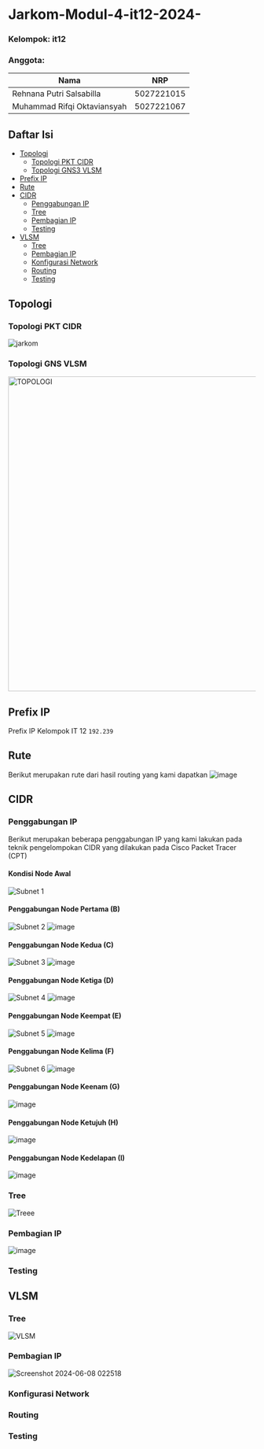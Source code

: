 # Jarkom-Modul-4-it12-2024-

### Kelompok: it12
### Anggota: 
Nama | NRP | 
--- | --- |
Rehnana Putri Salsabilla | 5027221015 | 
Muhammad Rifqi Oktaviansyah | 5027221067 | 

## Daftar Isi
- [Topologi](#topologi)
  - [Topologi PKT CIDR](#topologi-pkt-cidr)
  - [Topologi GNS3 VLSM](#topologi-gns3-vlsm)
- [Prefix IP](#prefix-ip)
- [Rute](#rute)
- [CIDR](#cidr)
  - [Penggabungan IP](#penggabungan-ip)
  - [Tree](#tree)
  - [Pembagian IP](#pembagian-ip)
  - [Testing](#testing)
- [VLSM](#vlsm)
  - [Tree](#tree)
  - [Pembagian IP](#pembagian-ip)
  - [Konfigurasi Network](#konfigurasi-network)
  - [Routing](#routing)
  - [Testing](#testing) 

## Topologi 
### Topologi PKT CIDR
![jarkom](https://github.com/rehanasalsabilla/Jarkom-Modul-4-it12-2024-/assets/143682058/abd61386-7cb6-426f-bb46-094fe719df7d)

### Topologi GNS VLSM
<img width="640" alt="TOPOLOGI" src="https://github.com/rehanasalsabilla/Jarkom-Modul-4-it12-2024-/assets/136863633/88583d97-c8d2-4206-867f-f03fb79f6d71">

## Prefix IP
Prefix IP Kelompok IT 12 ```192.239```

## Rute
Berikut merupakan rute dari hasil routing yang kami dapatkan
![image](https://github.com/rehanasalsabilla/Jarkom-Modul-4-it12-2024-/assets/143682058/6bc8dfe1-40a0-4ea3-ac7f-19f43006675f)

## CIDR
### Penggabungan IP
Berikut merupakan beberapa penggabungan IP yang kami lakukan pada teknik pengelompokan CIDR yang dilakukan pada Cisco Packet Tracer (CPT)

#### Kondisi Node Awal
![Subnet 1](https://github.com/rehanasalsabilla/Jarkom-Modul-4-it12-2024-/assets/143682058/f63abdcf-ce9a-4617-8158-85e58470ea86)

#### Penggabungan Node Pertama (B)
![Subnet 2](https://github.com/rehanasalsabilla/Jarkom-Modul-4-it12-2024-/assets/143682058/32cafc17-a20a-4841-9c52-22278aac60fb)
![image](https://github.com/rehanasalsabilla/Jarkom-Modul-4-it12-2024-/assets/143682058/876a9d9b-5064-4446-9eac-e0aeaf76a5bf)

#### Penggabungan Node Kedua (C)
![Subnet 3](https://github.com/rehanasalsabilla/Jarkom-Modul-4-it12-2024-/assets/143682058/bddc7732-a92e-45b6-befc-3a5859715682)
![image](https://github.com/rehanasalsabilla/Jarkom-Modul-4-it12-2024-/assets/143682058/32b12c20-19c4-4530-9c7d-96685b68903f)

#### Penggabungan Node Ketiga (D)
![Subnet 4](https://github.com/rehanasalsabilla/Jarkom-Modul-4-it12-2024-/assets/143682058/d88d59cd-9a92-413d-826a-30197aec3e8e)
![image](https://github.com/rehanasalsabilla/Jarkom-Modul-4-it12-2024-/assets/143682058/7d364daf-00d0-4642-9721-f3a3450c12f3)

#### Penggabungan Node Keempat (E)
![Subnet 5](https://github.com/rehanasalsabilla/Jarkom-Modul-4-it12-2024-/assets/143682058/ee98b303-0880-4f4d-9588-68e167b68339)
![image](https://github.com/rehanasalsabilla/Jarkom-Modul-4-it12-2024-/assets/143682058/32098bb8-69e5-4092-ab70-afdd94c57d78)

#### Penggabungan Node Kelima (F)
![Subnet 6](https://github.com/rehanasalsabilla/Jarkom-Modul-4-it12-2024-/assets/143682058/50cd2358-b796-4425-b839-3075c46db96d)
![image](https://github.com/rehanasalsabilla/Jarkom-Modul-4-it12-2024-/assets/143682058/acddb4a6-0729-4a79-a3c2-8bd3e332b73a)

#### Penggabungan Node Keenam (G)
![image](https://github.com/rehanasalsabilla/Jarkom-Modul-4-it12-2024-/assets/143682058/28afb5ef-d5dd-451f-94b5-4c2df861681c)

#### Penggabungan Node Ketujuh (H)
![image](https://github.com/rehanasalsabilla/Jarkom-Modul-4-it12-2024-/assets/143682058/408e39f3-d949-43ee-a062-7e93edfe30f7)

#### Penggabungan Node Kedelapan (I)
![image](https://github.com/rehanasalsabilla/Jarkom-Modul-4-it12-2024-/assets/143682058/50f11998-c349-4d14-9a79-f5f301959869)

### Tree
![Treee](https://github.com/rehanasalsabilla/Jarkom-Modul-4-it12-2024-/assets/143682058/1cef1d04-188d-4014-aab2-f3e67c14c740)

### Pembagian IP
![image](https://github.com/rehanasalsabilla/Jarkom-Modul-4-it12-2024-/assets/143682058/8558988d-37b0-4311-9aab-f61c202c0260)

### Testing

## VLSM
### Tree
![VLSM](https://github.com/rehanasalsabilla/Jarkom-Modul-4-it12-2024-/assets/136863633/9659853c-c04c-4d9a-af84-d13a0d73f28e)

### Pembagian IP
![Screenshot 2024-06-08 022518](https://github.com/rehanasalsabilla/Jarkom-Modul-4-it12-2024-/assets/136863633/1eaab702-e958-4dc6-9c19-f153a9cf97e4)

### Konfigurasi Network

### Routing

### Testing





